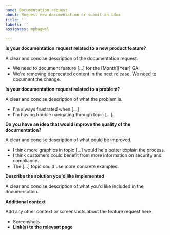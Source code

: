 ```yaml
---
name: Documentation request
about: Request new documentation or submit an idea
title: ''
labels: ''
assignees: mpbagwel

---
```


**Is your documentation request related to a new product feature?**

A clear and concise description of the documentation request.

- We need to document feature [...] for the [Month][Year] GA.
- We're removing deprecated content in the next release. We need to document the change.

**Is your documentation request related to a problem?**

A clear and concise description of what the problem is.

- I'm always frustrated when [...]
- I'm having trouble navigating through topic [...].

**Do you have an idea that would improve the quality of the documentation?**

A clear and concise description of what could be improved.

- I think more graphics in topic [...] would help better explain the process.
- I think customers could benefit from more information on security and compliance.
- The [...] topic could use more concrete examples.

**Describe the solution you'd like implemented**

A clear and concise description of what you'd like included in the documentation.

**Additional context**

Add any other context or screenshots about the feature request here.

- Screenshots
- **Link(s) to the relevant page**

